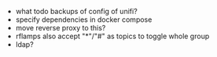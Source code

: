 * what todo backups of config of unifi?
* specify dependencies in docker compose
* move reverse proxy to this?
* rflamps also accept "*"/"#" as topics to toggle whole group
* ldap?